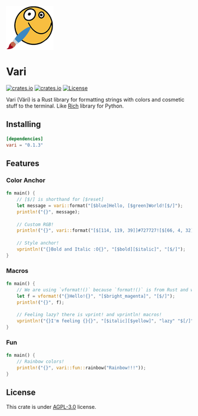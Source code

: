 ![Logo](https://raw.githubusercontent.com/azur1s/vari/master/assets/vari_logo.png)
# Vari
[![crates.io](https://img.shields.io/crates/v/vari.svg)](https://crates.io/crates/vari)
[![crates.io](https://docs.rs/chumsky/badge.svg)](https://docs.rs/vari/)
[![License](https://img.shields.io/crates/l/vari.svg)](https://github.com/azur1s/vari#license)

Vari (Väri) is a Rust library for formatting strings with colors and cosmetic stuff to the terminal. Like [Rich](https://github.com/Textualize/rich) library for Python.

## Installing
```toml
[dependencies]
vari = "0.1.3"
```

## Features
### Color Anchor
```rust
fn main() {
    // [$/] is shorthand for [$reset]
    let message = vari::format("[$blue]Hello, [$green]World![$/]");
    println!("{}", message);

    // Custom RGB!
    println!("{}", vari::format("[$[114, 119, 39]]#727727![$[66, 4, 32]] Do you see it?[$/]"));

    // Style anchor!
    vprintln!("{}Bold and Italic :O{}", "[$bold][$italic]", "[$/]");
}
```
### Macros
```rust
fn main() {
    // We are using `vformat!()` because `format!()` is from Rust and we can't replace it
    let f = vformat!("{}Hello!{}", "[$bright_magenta]", "[$/]");
    println!("{}", f);

    // Feeling lazy? there is vprint! and vprintln! macros!
    vprintln!("{}I'm feeling {}{}", "[$italic][$yellow]", "lazy" "$[/]");
}
```
### Fun
```rust
fn main() {
    // Rainbow colors!
    println!("{}", vari::fun::rainbow("Rainbow!!!"));
}
```
## License
This crate is under [AGPL-3.0](https://www.gnu.org/licenses/agpl-3.0.en.html) license.
